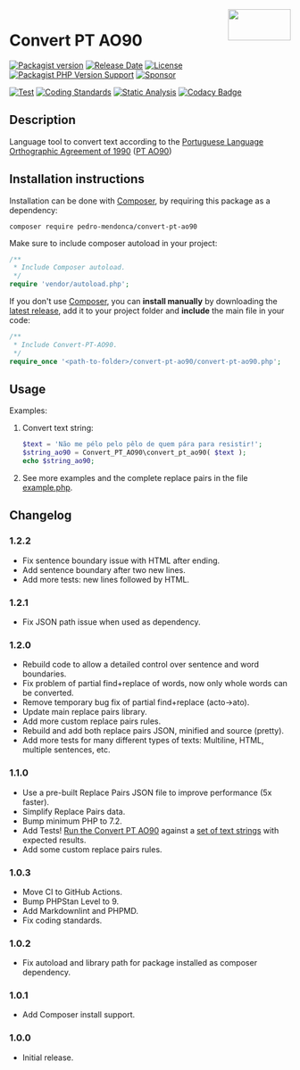 <img src="https://repository-images.githubusercontent.com/304012585/a73f6380-0fa2-11eb-86ad-933e046ae964" align="right" width="112" height="56" alt="">

# Convert PT AO90

[![Packagist version](https://img.shields.io/packagist/v/pedro-mendonca/Convert-PT-AO90?label=Packagist)](https://packagist.org/packages/pedro-mendonca/convert-pt-ao90)
[![Release Date](https://img.shields.io/github/release-date/pedro-mendonca/Convert-PT-AO90?label=Release%20Date)](https://github.com/pedro-mendonca/Convert-PT-AO90/releases)
[![License](https://img.shields.io/github/license/pedro-mendonca/Convert-PT-AO90?label=License)](https://opensource.org/licenses/GPL-3.0)
[![Packagist PHP Version Support](https://img.shields.io/packagist/php-v/pedro-mendonca/convert-pt-ao90?label=PHP%20Required&logo=PHP&logoColor=white)](https://github.com/pedro-mendonca/Convert-PT-AO90/actions/workflows/php-compatibility.yml)
[![Sponsor](https://img.shields.io/badge/GitHub-🤍%20Sponsor-ea4aaa?logo=github)](https://github.com/sponsors/pedro-mendonca)

[![Test](https://github.com/pedro-mendonca/Convert-PT-AO90/actions/workflows/test.yml/badge.svg)](https://github.com/pedro-mendonca/Convert-PT-AO90/actions/workflows/test.yml)
[![Coding Standards](https://github.com/pedro-mendonca/Convert-PT-AO90/actions/workflows/coding-standards.yml/badge.svg)](https://github.com/pedro-mendonca/Convert-PT-AO90/actions/workflows/coding-standards.yml)
[![Static Analysis](https://github.com/pedro-mendonca/Convert-PT-AO90/actions/workflows/static-analysis.yml/badge.svg)](https://github.com/pedro-mendonca/Convert-PT-AO90/actions/workflows/static-analysis.yml)
[![Codacy Badge](https://api.codacy.com/project/badge/Grade/cbdc5b23059143879de61527501ba199)](https://app.codacy.com/gh/pedro-mendonca/Convert-PT-AO90?utm_source=github.com&utm_medium=referral&utm_content=pedro-mendonca/Convert-PT-AO90&utm_campaign=Badge_Grade)

## Description

Language tool to convert text according to the [Portuguese Language Orthographic Agreement of 1990](https://en.wikipedia.org/wiki/Portuguese_Language_Orthographic_Agreement_of_1990) ([PT AO90](https://pt.wikipedia.org/wiki/Acordo_Ortogr%C3%A1fico_de_1990))

## Installation instructions

Installation can be done with [Composer](https://getcomposer.org/), by requiring this package as a dependency:

```command-line
composer require pedro-mendonca/convert-pt-ao90
```

Make sure to include composer autoload in your project:

```php
/**
 * Include Composer autoload.
 */
require 'vendor/autoload.php';
```

If you don't use [Composer](https://getcomposer.org/), you can **install manually** by downloading the [latest release](https://github.com/pedro-mendonca/Convert-PT-AO90/releases/latest), add it to your project folder and **include** the main file in your code:

```php
/**
 * Include Convert-PT-AO90.
 */
require_once '<path-to-folder>/convert-pt-ao90/convert-pt-ao90.php';
```

## Usage

Examples:

1. Convert text string:

   ```php
   $text = 'Não me pélo pelo pêlo de quem pára para resistir!';
   $string_ao90 = Convert_PT_AO90\convert_pt_ao90( $text );
   echo $string_ao90;
   ```

2. See more examples and the complete replace pairs in the file [example.php](https://github.com/pedro-mendonca/Convert-PT-AO90/blob/main/example.php).

## Changelog

### 1.2.2

*   Fix sentence boundary issue with HTML after ending.
*   Add sentence boundary after two new lines.
*   Add more tests: new lines followed by HTML.

### 1.2.1

*   Fix JSON path issue when used as dependency.

### 1.2.0

*   Rebuild code to allow a detailed control over sentence and word boundaries.
*   Fix problem of partial find+replace of words, now only whole words can be converted.
*   Remove temporary bug fix of partial find+replace (acto->ato).
*   Update main replace pairs library.
*   Add more custom replace pairs rules.
*   Rebuild and add both replace pairs JSON, minified and source (pretty).
*   Add more tests for many different types of texts: Multiline, HTML, multiple sentences, etc.

### 1.1.0

*   Use a pre-built Replace Pairs JSON file to improve performance (5x faster).
*   Simplify Replace Pairs data.
*   Bump minimum PHP to 7.2.
*   Add Tests! [Run the Convert PT AO90](https://github.com/pedro-mendonca/Convert-PT-AO90/actions/workflows/test.yml) against a [set of text strings](https://github.com/pedro-mendonca/Convert-PT-AO90/blob/main/tests/convert-pt-ao90-test.php#L26:L70) with expected results.
*   Add some custom replace pairs rules.

### 1.0.3

*   Move CI to GitHub Actions.
*   Bump PHPStan Level to 9.
*   Add Markdownlint and PHPMD.
*   Fix coding standards.

### 1.0.2

*   Fix autoload and library path for package installed as composer dependency.

### 1.0.1

*   Add Composer install support.

### 1.0.0

*   Initial release.
